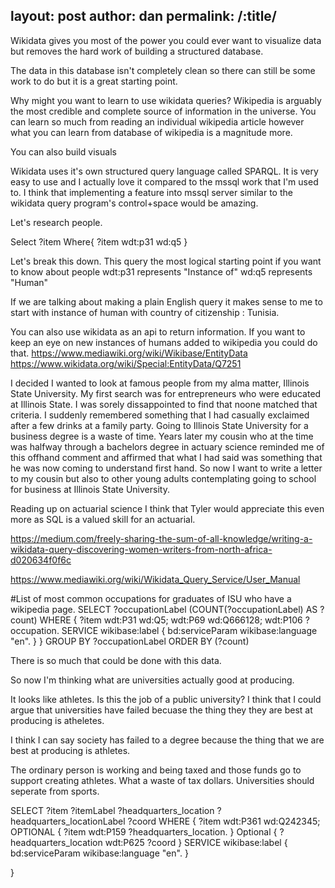layout: post
author: dan
permalink: /:title/
---
Wikidata gives you most of the power you could ever want to visualize data but removes the hard work of building a structured database.

The data in this database isn't completely clean so there can still be some work to do but it is a great starting point.

Why might you want to learn to use wikidata queries? Wikipedia is arguably the most credible and complete source of information in the universe. You can learn so much from reading an individual wikipedia article however what you can learn from database of wikipedia is a magnitude more.

You can also build visuals 

Wikidata uses it's own structured query language called SPARQL. It is very easy to use and I actually love it compared to the mssql work that I'm used to. I think that implementing a feature into mssql server similar to the wikidata query program's control+space would be amazing.

Let's research people. 

Select ?item 
Where{ 
    ?item wdt:p31 wd:q5 
    }

Let's break this down. This query the most logical starting point if you want to know about people wdt:p31 represents "Instance of" wd:q5 represents "Human"


If we are talking about making a plain English query it makes sense to me to start with instance of human with country of citizenship : Tunisia. 

You can also use wikidata as an api to return information. If you want to keep an eye on new instances of humans added to wikipedia you could do that. https://www.mediawiki.org/wiki/Wikibase/EntityData
https://www.wikidata.org/wiki/Special:EntityData/Q7251

I decided I wanted to look at famous people from my alma matter, Illinois State University. My first search was for entrepreneurs who were educated at Illinois State. I was sorely dissappointed to find that noone matched that criteria. I suddenly remembered something that I had casually exclaimed after a few drinks at a family party. Going to Illinois State University for a business degree is a waste of time. Years later my cousin who at the time was halfway through a bachelors degree in actuary science reminded me of this offhand comment and affirmed that what I had said was something that he was now coming to understand first hand. So now I want to write a letter to my cousin but also to other young adults contemplating going to school for business at Illinois State University. 

Reading up on actuarial science I think that Tyler would appreciate this even more as SQL is a valued skill for an actuarial.


https://medium.com/freely-sharing-the-sum-of-all-knowledge/writing-a-wikidata-query-discovering-women-writers-from-north-africa-d020634f0f6c

https://www.mediawiki.org/wiki/Wikidata_Query_Service/User_Manual

#List of most common occupations for graduates of ISU who have a wikipedia page.
SELECT ?occupationLabel (COUNT(?occupationLabel) AS ?count) WHERE {
  ?item wdt:P31 wd:Q5;
    wdt:P69 wd:Q666128;
    wdt:P106 ?occupation.
  SERVICE wikibase:label { bd:serviceParam wikibase:language "en". }
}
GROUP BY ?occupationLabel
ORDER BY (?count)

There is so much that could be done with this data. 

So now I'm thinking what are universities actually good at producing. 

It looks like athletes. Is this the job of a public university? I think that I could argue that universities have failed becuase the thing they they are best at producing is atheletes.

I think I can say society has failed to a degree because the thing that we are best at producing is athletes. 

The ordinary person is working and being taxed and those funds go to support creating athletes. What a waste of tax dollars. Universities should seperate from sports.

SELECT ?item ?itemLabel ?headquarters_location ?headquarters_locationLabel ?coord WHERE {
  ?item wdt:P361 wd:Q242345;
  OPTIONAL { ?item wdt:P159 ?headquarters_location. }
  Optional { ?headquarters_location wdt:P625 ?coord }
  SERVICE wikibase:label { bd:serviceParam wikibase:language "en". }
  
}